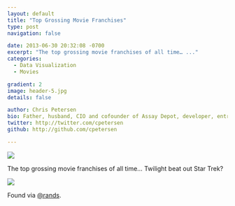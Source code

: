 ```yaml
---
layout: default
title: "Top Grossing Movie Franchises"
type: post
navigation: false

date: 2013-06-30 20:32:08 -0700
excerpt: "The top grossing movie franchises of all time… ..."
categories:
  - Data Visualization
  - Movies

gradient: 2
image: header-5.jpg
details: false

author: Chris Petersen
bio: Father, husband, CIO and cofounder of Assay Depot, developer, entrepreneur and technologist.
twitter: http://twitter.com/cpetersen
github: http://github.com/cpetersen

---
```



 ![](/attachments/35a1074082b9660ee9a4f21c3a978ace/image.png)  

 The top grossing movie franchises of all time… Twilight beat out Star Trek? 

  ![](/attachments/7c0c8568f26e0110915eea9b4ae6d40e/image.png) 

 Found via  [@rands](https://mobile.twitter.com/rands/status/351050892918784000). 

 
